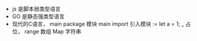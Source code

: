 - js 是脚本弱类型语言
- GO 是静态强类型语言
- 现代的C语言， main
    package 模块 main
    import 引入模块
    :=  let a = 1;
    _ 占位，
    range 数组 Map 字符串